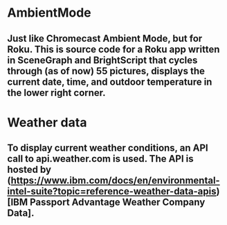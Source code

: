# AmbientMode
Just like Chromecast Ambient Mode, but for Roku. This is source code for a Roku app written in SceneGraph and BrightScript that cycles through (as of now) 55 pictures, displays the current date, time, and outdoor temperature in the lower right corner.  
---
# Weather data
To display current weather conditions, an API call to **api.weather.com** is used. The API is hosted by **(https://www.ibm.com/docs/en/environmental-intel-suite?topic=reference-weather-data-apis)[IBM Passport Advantage Weather Company Data]**.  
---
